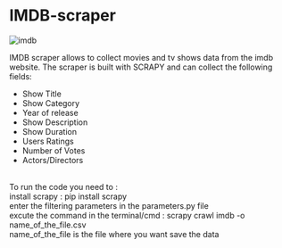 # IMDB-scraper
![imdb](https://user-images.githubusercontent.com/83681204/132999883-c0a9ded3-5f51-4552-a93d-70947c383465.jpg)

IMDB scraper allows to collect movies and tv shows data from the imdb website.
The scraper is built with SCRAPY and can collect the following fields:
<ul>
  <li>Show Title</li>
  <li>Show Category</li>
  <li>Year of release</li>
  <li>Show Description</li>
  <li>Show Duration</li>
  <li>Users Ratings</li>
  <li>Number of Votes</li>
  <li>Actors/Directors</li>
</ul>
<br>
To run the code you need to :
<br>
install scrapy : pip install scrapy
<br>
enter the filtering parameters in the parameters.py file
<br>
excute the command in the terminal/cmd : scrapy crawl imdb -o name_of_the_file.csv
<br>
name_of_the_file is the file where you want save the data
<br>


